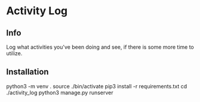 # Activity Log


## Info 
Log what activities you've been doing and see, if there is some more time to utilize.

## Installation

python3 -m venv .
source ./bin/activate
pip3 install -r requirements.txt
cd ./activity_log
python3 manage.py runserver